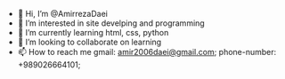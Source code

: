 - 👋 Hi, I’m @AmirrezaDaei
- 👀 I’m interested in site develping and programming
- 🌱 I’m currently learning html, css, python
- 💞️ I’m looking to collaborate on learning
- 📫 How to reach me gmail: amir2006daei@gmail.com; phone-number: +989026664101;
 
  
